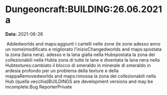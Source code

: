 # Dungeoncraft:BUILDING:26.06.2021a

**Data:** 2021-06-26

 Addedworlds and maps:aggiunti i cartelli nelle zone (le zone adesso anno un nome)modificato e migliorato l'inizioChangedworlds and maps:spostata la zona (lana nera). adesso e la lana gialla nella Hubspostata la zona dei collezionabili nella Hubla zona di tutte le lane e diventata la lana nera nella Hubtextures:cambiato il blocco di smeraldo in minerale di smeraldo in ardesia profondo per un problema della texture e della mappaRemovedworlds and maps:rimossa la zona dei collezionabili nella Hub (quella vecchia)BUILDINGS are development versions and may be incomplete.Bug ReporterPrivate
